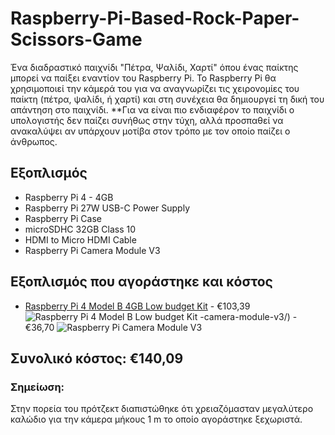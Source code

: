 # Raspberry-Pi-Based-Rock-Paper-Scissors-Game

Ένα διαδραστικό παιχνίδι "Πέτρα, Ψαλίδι, Χαρτί" όπου ένας παίκτης μπορεί να παίξει εναντίον του Raspberry Pi. Το Raspberry Pi θα χρησιμοποιεί την κάμερά του για να αναγνωρίζει τις χειρονομίες του παίκτη (πέτρα, ψαλίδι, ή χαρτί) και στη συνέχεια θα δημιουργεί τη δική του απάντηση στο παιχνίδι.
**Για να είναι πιο ενδιαφέρον το παιχνίδι ο υπολογιστής δεν παίζει συνήθως στην τύχη, αλλά προσπαθεί να ανακαλύψει αν υπάρχουν μοτίβα στον τρόπο με τον οποίο παίζει ο άνθρωπος.
## Εξοπλισμός
- Raspberry Pi 4 - 4GB
- Raspberry Pi 27W USB-C Power Supply
- Raspberry Pi Case
- microSDHC 32GB Class 10
- HDMI to Micro HDMI Cable
- Raspberry Pi Camera Module V3

## Εξοπλισμός που αγοράστηκε και κόστος
- [Raspberry Pi 4 Model B 4GB Low budget Kit](https://www.hellasdigital.gr/go-create/raspberry-and-accessories/raspberry-pi-4-and-accessories/raspberry-pi-4-model-b-4gb-low-budget-kit-pi4lb4gb/) - €103,39
  ![Raspberry Pi 4 Model B Low budget Kit](https://www.hellasdigital.gr/images/detailed/28/RaspberryPi_4_Model_B_Low_budget_Kit_small.jpg)
-camera-module-v3/) - €36,70
  ![Raspberry Pi Camera Module V3](https://www.hellasdigital.gr/images/detailed/32/Standard_Hero__1673252414_444_small.jpg)


## Συνολικό κόστος: €140,09

### Σημείωση:
Στην πορεία του πρότζεκτ διαπιστώθηκε ότι χρειαζόμασταν μεγαλύτερο καλώδιο για την κάμερα μήκους 1 m το οποίο αγοράστηκε ξεχωριστά.
